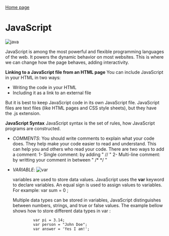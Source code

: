 [Home page](https://danaabbadi.github.io/learning_journal/)
# JavaScript

 ![java](https://hackernoon.com/hn-images/1*bxEkHw1xewxOFjmGunb-Cw.png)

 JavaScript is among the most powerful and flexible programming languages of the web. It powers the dynamic behavior on most websites. This is where we can change how the page behaves, adding interactivity. 

**Linking to a JavaScript file from an HTML page**
 You can include JavaScript in your HTML in two ways:
 * Writing the code in your HTML
 * Including it as a link to an external file

 But it is best to keep JavaScript code in its own JavaScript file. JavaScript files are text files (like HTML pages and CSS style sheets), but they have the .js extension.

 **JavaScript Syntax** 
  JavaScript syntax is the set of rules, how JavaScript programs are constructed.

  * *COMMENTS*:
    You should write comments to explain what your code does. They help make your code easier to read and understand. This can help you and others who read your code. There are two ways to add a comment:
              1- Single comment: by adding " // " 
              2- Multi-line comment: by writting your comment in between " /*   */ " 

  * *VARIABLE*:
    ![var](https://miro.medium.com/max/734/1*IKWdLy1iqPGcVgaYZDlhvg.png)

     variables are used to store data values. JavaScript uses the **var**  keyword to declare variables. An equal sign is used to assign values to variables.   
            For example: var sum = 0 ;

     Multiple data types can be stored in variables,  JavaScript distinguishes between numbers, strings, and true or false values. The example bellow shows how to store different data types in var :
                
                 var pi = 3.14;
                 var person = "John Doe";
                 var answer = 'Yes I am!';        
     


